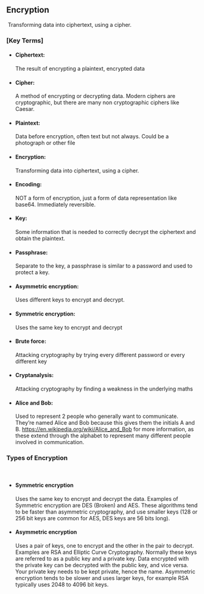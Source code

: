 ## Encryption
​
Transforming data into ciphertext, using a cipher.
​
​
### [Key Terms]
- #### Ciphertext:
  The result of encrypting a plaintext, encrypted data
​
- #### Cipher:
  A method of encrypting or decrypting data. Modern ciphers are cryptographic, but there are many non cryptographic ciphers like Caesar.
​
- #### Plaintext:
  Data before encryption, often text but not always. Could be a photograph or other file
​
- #### Encryption:
  Transforming data into ciphertext, using a cipher.
​
- #### Encoding:
  NOT a form of encryption, just a form of data representation like base64. Immediately reversible.
​
- #### Key:
  Some information that is needed to correctly decrypt the ciphertext and obtain the plaintext.
​
- #### Passphrase:
  Separate to the key, a passphrase is similar to a password and used to protect a key.
​
- #### Asymmetric encryption:
  Uses different keys to encrypt and decrypt.
​
- #### Symmetric encryption:
  Uses the same key to encrypt and decrypt
​
- #### Brute force:
  Attacking cryptography by trying every different password or every different key
​
- #### Cryptanalysis:
  Attacking cryptography by finding a weakness in the underlying maths
​
- #### Alice and Bob:
  Used to represent 2 people who generally want to communicate. They’re named Alice and Bob because this gives them the initials A and B. https://en.wikipedia.org/wiki/Alice_and_Bob for more information, as these extend through the alphabet to represent many different people involved in communication.
​
​
### Types of Encryption
​
- #### Symmetric encryption
  Uses the same key to encrypt and decrypt the data. Examples of Symmetric encryption are DES (Broken) and AES. These algorithms tend to be faster than asymmetric cryptography, and use smaller keys (128 or 256 bit keys are common for AES, DES keys are 56 bits long).
  ​​
- #### Asymmetric encryption
  Uses a pair of keys, one to encrypt and the other in the pair to decrypt. Examples are RSA and Elliptic Curve Cryptography. Normally these keys are referred to as a public key and a private key. Data encrypted with the private key can be decrypted with the public key, and vice versa. Your private key needs to be kept private, hence the name. Asymmetric encryption tends to be slower and uses larger keys, for example RSA typically uses 2048 to 4096 bit keys.